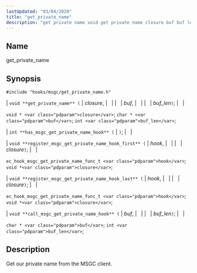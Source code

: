 ```yaml
---
lastUpdated: "03/04/2020"
title: "get_private_name"
description: "get private name void get private name closure buf buf len void closure char buf int buf len int has msgc get private name hook void register msgc get private name hook first hook closure ec hook msgc get private name func t hook void closure void register msgc get..."
---
```


<a name="hooks.msgc.get_private_name"></a> 
## Name

get_private_name

## Synopsis

`#include "hooks/msgc/get_private_name.h"`

| `void **get_private_name** (` | <var class="pdparam">closure</var>, |   |
|   | <var class="pdparam">buf</var>, |   |
|   | <var class="pdparam">buf_len</var>`)`; |   |

`void * <var class="pdparam">closure</var>`;
`char * <var class="pdparam">buf</var>`;
`int <var class="pdparam">buf_len</var>`;

| `int **has_msgc_get_private_name_hook** (` | `)`; |   |

| `void **register_msgc_get_private_name_hook_first** (` | <var class="pdparam">hook</var>, |   |
|   | <var class="pdparam">closure</var>`)`; |   |

`ec_hook_msgc_get_private_name_func_t <var class="pdparam">hook</var>`;
`void *<var class="pdparam">closure</var>`;

| `void **register_msgc_get_private_name_hook_last** (` | <var class="pdparam">hook</var>, |   |
|   | <var class="pdparam">closure</var>`)`; |   |

`ec_hook_msgc_get_private_name_func_t <var class="pdparam">hook</var>`;
`void *<var class="pdparam">closure</var>`;

| `void **call_msgc_get_private_name_hook** (` | <var class="pdparam">buf</var>, |   |
|   | <var class="pdparam">buf_len</var>`)`; |   |

`char * <var class="pdparam">buf</var>`;
`int <var class="pdparam">buf_len</var>`;<a name="idp29884272"></a> 
## Description

Get our private name from the MSGC client.